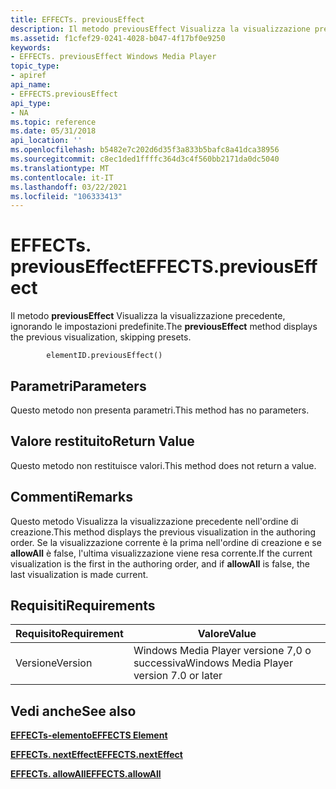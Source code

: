 ```yaml
---
title: EFFECTs. previousEffect
description: Il metodo previousEffect Visualizza la visualizzazione precedente, ignorando le impostazioni predefinite.
ms.assetid: f1cfef29-0241-4028-b047-4f17bf0e9250
keywords:
- EFFECTs. previousEffect Windows Media Player
topic_type:
- apiref
api_name:
- EFFECTS.previousEffect
api_type:
- NA
ms.topic: reference
ms.date: 05/31/2018
api_location: ''
ms.openlocfilehash: b5482e7c202d6d35f3a833b5bafc8a41dca38956
ms.sourcegitcommit: c8ec1ded1ffffc364d3c4f560bb2171da0dc5040
ms.translationtype: MT
ms.contentlocale: it-IT
ms.lasthandoff: 03/22/2021
ms.locfileid: "106333413"
---
```

# <a name="effectspreviouseffect"></a><span data-ttu-id="272c4-104">EFFECTs. previousEffect</span><span class="sxs-lookup"><span data-stu-id="272c4-104">EFFECTS.previousEffect</span></span>

<span data-ttu-id="272c4-105">Il metodo **previousEffect** Visualizza la visualizzazione precedente, ignorando le impostazioni predefinite.</span><span class="sxs-lookup"><span data-stu-id="272c4-105">The **previousEffect** method displays the previous visualization, skipping presets.</span></span>

``` syntax
        elementID.previousEffect()
```

## <a name="parameters"></a><span data-ttu-id="272c4-106">Parametri</span><span class="sxs-lookup"><span data-stu-id="272c4-106">Parameters</span></span>

<span data-ttu-id="272c4-107">Questo metodo non presenta parametri.</span><span class="sxs-lookup"><span data-stu-id="272c4-107">This method has no parameters.</span></span>

## <a name="return-value"></a><span data-ttu-id="272c4-108">Valore restituito</span><span class="sxs-lookup"><span data-stu-id="272c4-108">Return Value</span></span>

<span data-ttu-id="272c4-109">Questo metodo non restituisce valori.</span><span class="sxs-lookup"><span data-stu-id="272c4-109">This method does not return a value.</span></span>

## <a name="remarks"></a><span data-ttu-id="272c4-110">Commenti</span><span class="sxs-lookup"><span data-stu-id="272c4-110">Remarks</span></span>

<span data-ttu-id="272c4-111">Questo metodo Visualizza la visualizzazione precedente nell'ordine di creazione.</span><span class="sxs-lookup"><span data-stu-id="272c4-111">This method displays the previous visualization in the authoring order.</span></span> <span data-ttu-id="272c4-112">Se la visualizzazione corrente è la prima nell'ordine di creazione e se **allowAll** è false, l'ultima visualizzazione viene resa corrente.</span><span class="sxs-lookup"><span data-stu-id="272c4-112">If the current visualization is the first in the authoring order, and if **allowAll** is false, the last visualization is made current.</span></span>

## <a name="requirements"></a><span data-ttu-id="272c4-113">Requisiti</span><span class="sxs-lookup"><span data-stu-id="272c4-113">Requirements</span></span>



| <span data-ttu-id="272c4-114">Requisito</span><span class="sxs-lookup"><span data-stu-id="272c4-114">Requirement</span></span> | <span data-ttu-id="272c4-115">Valore</span><span class="sxs-lookup"><span data-stu-id="272c4-115">Value</span></span> |
|--------------------|------------------------------------------------------|
| <span data-ttu-id="272c4-116">Versione</span><span class="sxs-lookup"><span data-stu-id="272c4-116">Version</span></span><br/> | <span data-ttu-id="272c4-117">Windows Media Player versione 7,0 o successiva</span><span class="sxs-lookup"><span data-stu-id="272c4-117">Windows Media Player version 7.0 or later</span></span><br/> |



## <a name="see-also"></a><span data-ttu-id="272c4-118">Vedi anche</span><span class="sxs-lookup"><span data-stu-id="272c4-118">See also</span></span>

<dl> <dt>

[<span data-ttu-id="272c4-119">**EFFECTs-elemento**</span><span class="sxs-lookup"><span data-stu-id="272c4-119">**EFFECTS Element**</span></span>](effects-element.md)
</dt> <dt>

[<span data-ttu-id="272c4-120">**EFFECTs. nextEffect**</span><span class="sxs-lookup"><span data-stu-id="272c4-120">**EFFECTS.nextEffect**</span></span>](effects-nexteffect.md)
</dt> <dt>

[<span data-ttu-id="272c4-121">**EFFECTs. allowAll**</span><span class="sxs-lookup"><span data-stu-id="272c4-121">**EFFECTS.allowAll**</span></span>](effects-allowall.md)
</dt> </dl>

 

 





